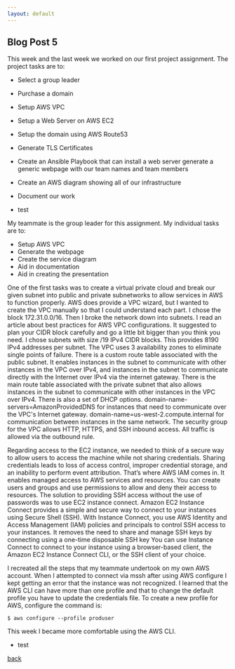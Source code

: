 ```yaml
---
layout: default
---
```


## Blog Post 5



This week and the last week we worked on our first project assignment. The project tasks are to:

  * Select a group leader
  * Purchase a domain
  * Setup AWS VPC
  * Setup a Web Server on AWS EC2
  * Setup the domain using AWS Route53 
  * Generate TLS Certificates
  * Create an Ansible Playbook that can install a web server generate a generic webpage with our team names and team members
  * Create an AWS diagram showing all of our infrastructure 
  * Document our work
  
  
  * test  


My teammate is the group leader for this assignment. My individual tasks are to:

- Setup AWS VPC
- Generate the webpage
- Create the service diagram
- Aid in documentation 
- Aid in creating the presentation 

One of the first tasks was to create a virtual private cloud and break our given subnet into public and private subnetworks to allow services in AWS to function properly. AWS does provide a VPC wizard, but I wanted to create the VPC manually so that I could understand each part. I chose the block 172.31.0.0/16. Then I broke the network down into subnets. I read an article about best practices for AWS VPC configurations. It suggested to plan your CIDR block carefully and go a little bit bigger than you think you need. I chose subnets with size /19 IPv4 CIDR blocks. This provides 8190 IPv4 addresses per subnet. The VPC uses 3 availability zones to eliminate single points of failure. There is a custom route table associated with the public subnet. It enables instances in the subnet to communicate with other instances in the VPC over IPv4, and instances in the subnet to communicate directly with the Internet over IPv4 via the internet gateway. There is the main route table associated with the private subnet that also allows instances in the subnet to communicate with other instances in the VPC over IPv4. There is also a set of DHCP options. domain-name-servers=AmazonProvidedDNS for instances that need to communicate over the VPC's Internet gateway. domain-name=us-west-2.compute.internal for communication between instances in the same network. The security group for the VPC allows HTTP, HTTPS, and SSH inbound access. All traffic is allowed via the outbound rule.

Regarding access to the EC2 instance, we needed to think of a secure way to allow users to access the machine while not sharing credentials. Sharing credentials leads to loss of access control, improper credential storage, and an inability to perform event attribution. That’s where AWS IAM comes in. It enables managed access to AWS services and resources. You can create users and groups and use permissions to allow and deny their access to resources. The solution to providing SSH access without the use of passwords was to use EC2 instance connect. Amazon EC2 Instance Connect provides a simple and secure way to connect to your instances using Secure Shell (SSH). With Instance Connect, you use AWS Identity and Access Management (IAM) policies and principals to control SSH access to your instances. It removes the need to share and manage SSH keys by connecting using a one-time disposable SSH key You can use Instance Connect to connect to your instance using a browser-based client, the Amazon EC2 Instance Connect CLI, or the SSH client of your choice.

I recreated all the steps that my teammate undertook on my own AWS account. When I attempted to connect via mssh after using AWS configure I kept getting an error that the instance was not recognized. I learned that the AWS CLI can have more than one profile and that to change the default profile you have to update the credentials file. To create a new profile for AWS, configure the command is:

    $ aws configure --profile produser


This week I became more comfortable using the AWS CLI.

  * test




[back](../blog.html)
